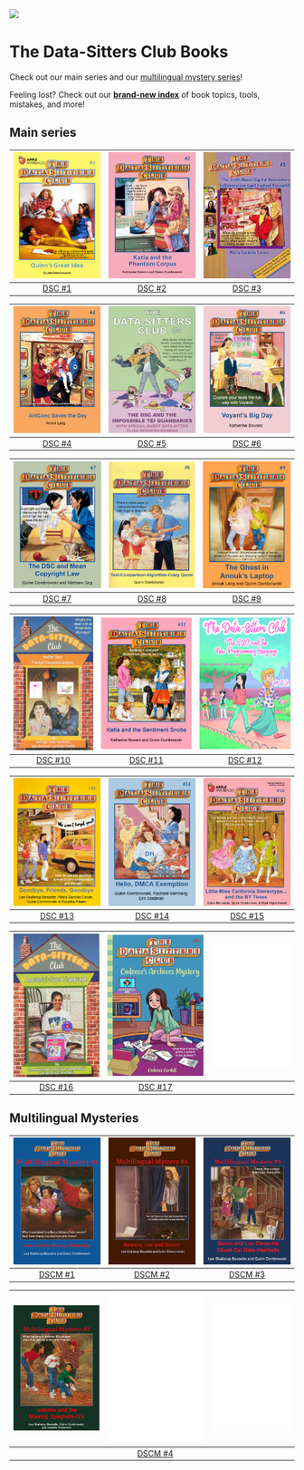 <img src="https://datasittersclub.github.io/site/_static/DSClogo.png" />

# The Data-Sitters Club Books

Check out our main series and our <a href="#mystery">multilingual mystery series</a>!

Feeling lost? Check out our **[brand-new index](genindex)** of book topics, tools, mistakes, and more!

## Main series


| [![DSC #1 Quinn's Great Idea](_static/images/bookcovers/dsc1_cover.jpg)](dsc1.html) | [![DSC #2 Katia and the Phantom Corpus](_static/images/bookcovers/dsc2_cover.jpg)](dsc2.html) | [![DSC #3 The Truth About Digital Humanities Collaborations](_static/images/bookcovers/dsc3_cover.jpg)](dsc3.html) |
| :------------------------------------------------------------------------------------------------------------------------------------------------------: | :----------------------------------------------------------------------------------------------------------------------------------------------------------------: | :-------------------------------------------------------------------------------------------------------------------------------------------------------------------------------------: |
|                                                            [DSC #1](dsc1.html)                                                            |                                                                 [DSC #2](dsc2.html)                                                                 |                                                                           [DSC #3](dsc3.html)                                                                            |

| [![DSC #4 AntConc Saves the Day](_static/images/bookcovers/dsc4_cover.jpg)](dsc4.html) | [![DSC #5 The DSC and the Impossible TEI Quandaries](_static/images/bookcovers/dsc5_cover.jpg)](dsc5.html) | [![DSC #6 Voyant's Big Day](_static/images/bookcovers/dsc6_cover.jpg)](dsc6.html) |
| :------------------------------------------------------------------------------------------------------------------------------------------------------: | :----------------------------------------------------------------------------------------------------------------------------------------------------------------: | :-------------------------------------------------------------------------------------------------------------------------------------------------------------------------------------: |
|                                                            [DSC #4](dsc4.html)                                                            |                                                                                                                                  [DSC #5](dsc5.html)|                                                                                                                                                       [DSC #6](dsc6.html)|

| [![DSC #7 The DSC and Mean Copyright Law](_static/images/bookcovers/dsc7_cover.jpg) ](dsc7.html) | ![DSC #8 Text-Comparison-Algorithm-Crazy Quinn](_static/images/bookcovers/dsc8_cover.jpg) | ![The Ghost in Anouk's Laptop](_static/images/bookcovers/dsc9_cover.jpg) |
| :------------------------------------------------------------------------------------------------------------------------------------------------------: | :----------------------------------------------------------------------------------------------------------------------------------------------------------------: | :-------------------------------------------------------------------------------------------------------------------------------------------------------------------------------------: |
|                                                            [DSC #7](dsc7.html)                                                            |  [DSC #8](dsc8.html)                                                                                                                                |  [DSC #9](dsc9.html)                                                                                                                                                     |

| [![DSC #10 Heather Likes Principal Component Analysis](_static/images/bookcovers/dsc10_cover.jpg) ](dsc10.html) | [![DSC 11 Katia and the Sentiment Snobs](_static/images/bookcovers/dsc11_cover.jpg)](dsc11.html) | [![DSC #12: The DSC and the New Programming Language](_static/images/bookcovers/dsc12_cover.jpg)](dsc12.html) |
| :------------------------------------------------------------------------------------------------------------------------------------------------------: | :----------------------------------------------------------------------------------------------------------------------------------------------------------------: | :-------------------------------------------------------------------------------------------------------------------------------------------------------------------------------------: |
|                                                            [DSC #10](dsc10.html)                                                             |  [DSC #11](dsc11.html)                                                                                                                               |  [DSC #12](dsc12.html)                                                                                                                                                     |

| [![DSC #13: Goodbye Friends, Goodbye](_static/images/bookcovers/dsc13_cover.jpg)](dsc13.html) | [![DSC #14: Hello, DMCA Exemption](_static/images/bookcovers/dsc14_cover.jpg)](dsc14.html) | [![DSC #15: Little Miss California Stereotype... and the BY Times](_static/images/bookcovers/dsc15_cover.jpg)](dsc15.html) |
| :------------------------------------------------------------------------------------------------------------------------------------------------------: | :----------------------------------------------------------------------------------------------------------------------------------------------------------------: | :-------------------------------------------------------------------------------------------------------------------------------------------------------------------------------------: |
|                                                            [DSC #13](dsc13.html)                                                             |  [DSC #14](dsc14.html)                                                                                                                               |  [DSC #15](dsc15.html)                                                                                                                                                     |

| [![DSC #16: Anastasia's Secret Language](_static/images/bookcovers/dsc16_cover.jpg)](dsc16.html) | [![DSC #17: Cadence's Archives Mystery](_static/images/bookcovers/dsc17_cover.jpg)](dsc17.html) | ![Coming soon](_static/images/bookcovers/blankcover.png) |
| :------------------------------------------------------------------------------------------------------------------------------------------------------: | :----------------------------------------------------------------------------------------------------------------------------------------------------------------: | :-------------------------------------------------------------------------------------------------------------------------------------------------------------------------------------: |
|                                                            [DSC #16](dsc16.html)                                                             |  [DSC #17](dsc17.html)                                                                                                                               |  []()                                                                                                                                                     |


<a name="mystery" />

## Multilingual Mysteries

| [![DSC Multilingual Mystery #1 Lee and the Missing Metadata](_static/images/bookcovers/dscm1_cover.jpg)](dscm1.html) | [![DSC Multilingual Mystery #2 Beware, Quinn and Lee](_static/images/bookcovers/dscm2_cover.jpg)](dscm2) | [![DSC Multilingual Mystery #3 Quinn and Lee Clean Up Ghost Cat Data-Hairballs](_static/images/bookcovers/dscm3_cover.jpg)](dscm3)    |
| :---------------------------------------------------------------------------------------------------------------------------------------------------------------------------------------: | :-------------------------------------------------------------------------------------------------------------------------------------------------------------------------------: | :-: |
|                                                                           [DSCM #1](dscm1.html)                                                                            |                                                                       [DSCM #2](dscm2.html)                                                                        | [DSCM #3](dscm3.html)    |

| [![DSC Multilingual Mystery #4: Isabelle and the Missing Spaghetti O's](_static/images/bookcovers/dscm4_cover.jpg) ](dscm4.html) | ![Coming soon!](_static/images/bookcovers/blankcover.png) | ![Coming soon!](_static/images/bookcovers/blankcover.png) |
| :------------------------------------------------------------------------------------------------------------------------------------------------------: | :----------------------------------------------------------------------------------------------------------------------------------------------------------------: | :-------------------------------------------------------------------------------------------------------------------------------------------------------------------------------------: |
|                                                            [ ]()                                                            |  [DSCM #4](dscm4.html)                                                                                                                                |  [ ]()                                                                                                                                                     |

